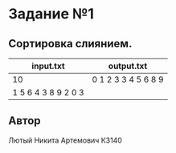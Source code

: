 # Задание №1
##  Сортировка слиянием.



| input.txt            | output.txt           |
|----------------------|----------------------|
| 10                   | 0 1 2 3 3 4 5 6 8 9  |
| 1 5 6 4 3 8 9 2 0 3  |                      |

## Автор
Лютый Никита Артемович К3140
